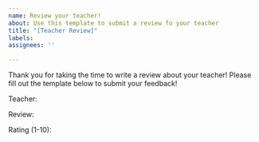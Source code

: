 ```yaml
---
name: Review your teacher!
about: Use this template to submit a review fo your teacher
title: "[Teacher Review]"
labels: 
assignees: ''

---
```


Thank you for taking the time to write a review about your teacher! Please fill out the template below to submit your feedback!

Teacher: 

Review: 

Rating (1-10): 
